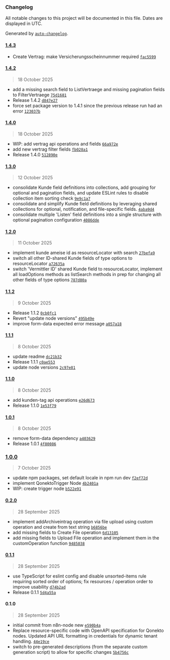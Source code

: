 ### Changelog

All notable changes to this project will be documented in this file. Dates are displayed in UTC.

Generated by [`auto-changelog`](https://github.com/CookPete/auto-changelog).

#### [1.4.3](https://github.com/supersonic-group/n8n-nodes-qonekto/compare/1.4.2...1.4.3)

- Create Vertrag: make Versicherungsscheinnummer required [`fac5599`](https://github.com/supersonic-group/n8n-nodes-qonekto/commit/fac5599a0f22c1c991a3e0e325d876cec79b0451)

#### [1.4.2](https://github.com/supersonic-group/n8n-nodes-qonekto/compare/1.4.0...1.4.2)

> 18 October 2025

- add a missing search field to ListVertraege and missing pagination fields to FilterVertraege [`75d1681`](https://github.com/supersonic-group/n8n-nodes-qonekto/commit/75d1681d180e45e011d6ef7e1d78cc2f97ae0f71)
- Release 1.4.2 [`d847e27`](https://github.com/supersonic-group/n8n-nodes-qonekto/commit/d847e27cc7a5b6032324620d2d7a4c051f3f7011)
- force set package version to 1.4.1 since the previous release run had an error [`123037b`](https://github.com/supersonic-group/n8n-nodes-qonekto/commit/123037b2bd18469aac26acb3ab6e56c08d059653)

#### [1.4.0](https://github.com/supersonic-group/n8n-nodes-qonekto/compare/1.3.0...1.4.0)

> 18 October 2025

- WIP: add vertrag api operations and fields [`66a972e`](https://github.com/supersonic-group/n8n-nodes-qonekto/commit/66a972ed0ed432c5d5c7e1d1fca8677308d4b2c7)
- add new vertrag filter fields [`fb028a1`](https://github.com/supersonic-group/n8n-nodes-qonekto/commit/fb028a104707bdf2691c5ac452151452085259ca)
- Release 1.4.0 [`512890e`](https://github.com/supersonic-group/n8n-nodes-qonekto/commit/512890e41fbfdb190a25943f021064f9bca76b3b)

#### [1.3.0](https://github.com/supersonic-group/n8n-nodes-qonekto/compare/1.2.0...1.3.0)

> 12 October 2025

- consolidate Kunde field definitions into collections, add grouping for optional and pagination fields, and update ESLint rules to disable collection item sorting check [`9e9c1a7`](https://github.com/supersonic-group/n8n-nodes-qonekto/commit/9e9c1a74c369df37fddd71a898c6a6229a6248af)
- consolidate and simplify Kunde field definitions by leveraging shared collections for optional, notification, and file-specific fields. [`4aba9d4`](https://github.com/supersonic-group/n8n-nodes-qonekto/commit/4aba9d4273ca5a3c51570f678af78199afc88066)
- consolidate multiple 'Listen' field definitions into a single structure with optional pagination configuration [`4086dde`](https://github.com/supersonic-group/n8n-nodes-qonekto/commit/4086dde0985ba26d43a0464a77643d73b9d01d33)

#### [1.2.0](https://github.com/supersonic-group/n8n-nodes-qonekto/compare/1.1.2...1.2.0)

> 11 October 2025

- implement kunde ameise id as resourceLocator with search [`27befa9`](https://github.com/supersonic-group/n8n-nodes-qonekto/commit/27befa911afdf7a6d75cdeb42bff46b3e0cd72b8)
- switch all other ID-shared Kunde fields of type options to resourceLocator [`a72635a`](https://github.com/supersonic-group/n8n-nodes-qonekto/commit/a72635abcfdf3a9e0993a60eb43772272bd244c6)
- switch 'Vermittler ID' shared Kunde field to resourceLocator, implement all loadOptions methods as listSearch methods in prep for changing all other fields of type options [`787d80a`](https://github.com/supersonic-group/n8n-nodes-qonekto/commit/787d80a005256aec2bb609733b18e18be9ed9017)

#### [1.1.2](https://github.com/supersonic-group/n8n-nodes-qonekto/compare/1.1.1...1.1.2)

> 9 October 2025

- Release 1.1.2 [`0cb0fc1`](https://github.com/supersonic-group/n8n-nodes-qonekto/commit/0cb0fc19bb6939354e521e2fa89c2843f948aac1)
- Revert "update node versions" [`495b49e`](https://github.com/supersonic-group/n8n-nodes-qonekto/commit/495b49e2c99252f4cc333954b63cd38079575ac3)
- improve form-data expected error message [`a057a18`](https://github.com/supersonic-group/n8n-nodes-qonekto/commit/a057a1827e7e88eaeb93c66385f4d4e45b7326ff)

#### [1.1.1](https://github.com/supersonic-group/n8n-nodes-qonekto/compare/1.1.0...1.1.1)

> 8 October 2025

- update readme [`dc21b32`](https://github.com/supersonic-group/n8n-nodes-qonekto/commit/dc21b3226ee571eb0c1c1d7ba6f1a99cd10cc72a)
- Release 1.1.1 [`c0ae553`](https://github.com/supersonic-group/n8n-nodes-qonekto/commit/c0ae553f56a6ad2ad62608245e5cea4ef925f5e8)
- update node versions [`2c97e81`](https://github.com/supersonic-group/n8n-nodes-qonekto/commit/2c97e817f2fc244972783577eb9afc9c00f95a93)

#### [1.1.0](https://github.com/supersonic-group/n8n-nodes-qonekto/compare/1.0.1...1.1.0)

> 8 October 2025

- add kunden-tag api operations [`e26d673`](https://github.com/supersonic-group/n8n-nodes-qonekto/commit/e26d67328e8f1bcdb861bf9bd66f756f5f2a83dd)
- Release 1.1.0 [`1e53f79`](https://github.com/supersonic-group/n8n-nodes-qonekto/commit/1e53f795901fa9273bc3f8b7aee40c9aa87566a6)

#### [1.0.1](https://github.com/supersonic-group/n8n-nodes-qonekto/compare/1.0.0...1.0.1)

> 8 October 2025

- remove form-data dependency [`a403629`](https://github.com/supersonic-group/n8n-nodes-qonekto/commit/a403629f9df393b9cb8dd9e8e7277aac0cbf3309)
- Release 1.0.1 [`4f80086`](https://github.com/supersonic-group/n8n-nodes-qonekto/commit/4f80086eaadc07cd51d4d5256abcce2268044b91)

### [1.0.0](https://github.com/supersonic-group/n8n-nodes-qonekto/compare/0.2.0...1.0.0)

> 7 October 2025

- update npm packages, set default locale in npm run dev [`f2ef72d`](https://github.com/supersonic-group/n8n-nodes-qonekto/commit/f2ef72d65b01a0bf6c7fc3cab887f74d24c130c8)
- implement QonektoTrigger Node [`4b2401a`](https://github.com/supersonic-group/n8n-nodes-qonekto/commit/4b2401ae41aff1887148f2b649f0bd0687ba0341)
- WIP: create trigger node [`b522e91`](https://github.com/supersonic-group/n8n-nodes-qonekto/commit/b522e918bc4dd1dc7614d1f9b5b0df63d6b1cbe6)

#### [0.2.0](https://github.com/supersonic-group/n8n-nodes-qonekto/compare/0.1.1...0.2.0)

> 28 September 2025

- implement addArchiveintrag operation via file upload using custom operation and create from text string [`b6856be`](https://github.com/supersonic-group/n8n-nodes-qonekto/commit/b6856be08fb9332b074b8d38524d1ad35a3f25c6)
- add missing fields to Create File operation [`6d13105`](https://github.com/supersonic-group/n8n-nodes-qonekto/commit/6d131058e56099ddab348ca42d27bc384e798260)
- add missing fields to Upload File operation and implement them in the customOperation function [`9485038`](https://github.com/supersonic-group/n8n-nodes-qonekto/commit/9485038a2691d1bf9bcd45f78699255a35aa954f)

#### [0.1.1](https://github.com/supersonic-group/n8n-nodes-qonekto/compare/0.1.0...0.1.1)

> 28 September 2025

- use TypeScript for eslint config and disable unsorted-items rule requiring sorted order of options; fix resources / operation order to improve usability [`d74b2ad`](https://github.com/supersonic-group/n8n-nodes-qonekto/commit/d74b2adbbe044c0a8e426aac24a8a4a352a7a7d6)
- Release 0.1.1 [`5d4a55a`](https://github.com/supersonic-group/n8n-nodes-qonekto/commit/5d4a55a622c39c3844da3c7d74d4bccca9795059)

#### 0.1.0

> 28 September 2025

- initial commit from n8n-node new [`e590b4a`](https://github.com/supersonic-group/n8n-nodes-qonekto/commit/e590b4a2ddaad096755b76e30decec2df848cb3e)
- Replace resource-specific code with OpenAPI specification for Qonekto nodes. Updated API URL formatting in credentials for dynamic tenant handling. [`44e19ce`](https://github.com/supersonic-group/n8n-nodes-qonekto/commit/44e19ce4933652e9d57fbde42a2be9f2d563bd5b)
- switch to pre-generated descriptions (from the separate custom generation script) to allow for specific changes [`5b4756c`](https://github.com/supersonic-group/n8n-nodes-qonekto/commit/5b4756c78b076607cee09af2a7d59e6bd486892e)
